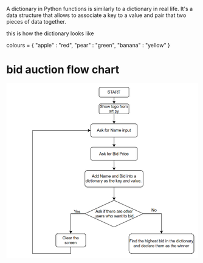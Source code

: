 A dictionary in Python functions is similarly to a dictionary in real life. 
It's a data structure that allows to associate a key to a value and pair that
two pieces of data together.

this is how the dictionary looks like

colours = {
"apple" : "red",
"pear" : "green",
"banana" : "yellow"
}

# bid auction flow chart

![img.png](img.png)